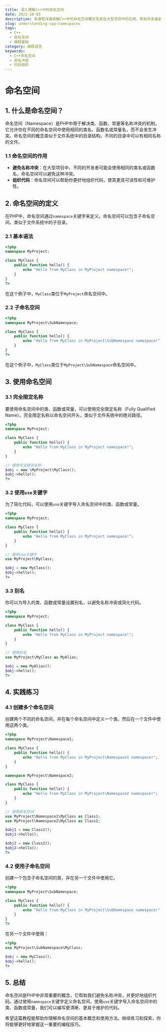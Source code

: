 ```yaml
---
title: 深入理解C++中的命名空间
date: 2023-10-05
description: 本课程详细讲解C++中的命名空间概念及其在大型项目中的应用，帮助开发者避免命名冲突，提高代码的可维护性。
slug: understanding-cpp-namespaces
tags:
  - C++
  - 命名空间
  - 编程基础
category: 编程语言
keywords:
  - C++命名空间
  - 命名冲突
  - 代码组织
---
```


# 命名空间

## 1. 什么是命名空间？

命名空间（Namespace）是PHP中用于解决类、函数、常量等名称冲突的机制。它允许你在不同的命名空间中使用相同的类名、函数名或常量名，而不会发生冲突。命名空间的概念类似于文件系统中的目录结构，不同的目录中可以有相同名称的文件。

### 1.1 命名空间的作用

- **避免名称冲突**：在大型项目中，不同的开发者可能会使用相同的类名或函数名，命名空间可以避免这种冲突。
- **组织代码**：命名空间可以帮助你更好地组织代码，使其更具可读性和可维护性。

## 2. 命名空间的定义

在PHP中，命名空间通过`namespace`关键字来定义。命名空间可以包含子命名空间，类似于文件系统中的子目录。

### 2.1 基本语法

```php
<?php
namespace MyProject;

class MyClass {
    public function hello() {
        echo "Hello from MyClass in MyProject namespace!";
    }
}
?>
```

在这个例子中，`MyClass`类位于`MyProject`命名空间中。

### 2.2 子命名空间

```php
<?php
namespace MyProject\SubNamespace;

class MyClass {
    public function hello() {
        echo "Hello from MyClass in MyProject\SubNamespace namespace!";
    }
}
?>
```

在这个例子中，`MyClass`类位于`MyProject\SubNamespace`命名空间中。

## 3. 使用命名空间

### 3.1 完全限定名称

要使用命名空间中的类、函数或常量，可以使用完全限定名称（Fully Qualified Name）。完全限定名称以命名空间开头，类似于文件系统中的绝对路径。

```php
<?php
namespace MyProject;

class MyClass {
    public function hello() {
        echo "Hello from MyClass in MyProject namespace!";
    }
}

// 使用完全限定名称
$obj = new \MyProject\MyClass();
$obj->hello();
?>
```

### 3.2 使用`use`关键字

为了简化代码，可以使用`use`关键字导入命名空间中的类、函数或常量。

```php
<?php
namespace MyProject;

class MyClass {
    public function hello() {
        echo "Hello from MyClass in MyProject namespace!";
    }
}

// 使用use关键字
use MyProject\MyClass;

$obj = new MyClass();
$obj->hello();
?>
```

### 3.3 别名

你可以为导入的类、函数或常量设置别名，以避免名称冲突或简化代码。

```php
<?php
namespace MyProject;

class MyClass {
    public function hello() {
        echo "Hello from MyClass in MyProject namespace!";
    }
}

// 使用别名
use MyProject\MyClass as MyAlias;

$obj = new MyAlias();
$obj->hello();
?>
```

## 4. 实践练习

### 4.1 创建多个命名空间

创建两个不同的命名空间，并在每个命名空间中定义一个类。然后在一个文件中使用这两个类。

```php
<?php
namespace MyProject\Namespace1;

class MyClass {
    public function hello() {
        echo "Hello from MyClass in MyProject\Namespace1 namespace!";
    }
}

namespace MyProject\Namespace2;

class MyClass {
    public function hello() {
        echo "Hello from MyClass in MyProject\Namespace2 namespace!";
    }
}

// 使用命名空间
use MyProject\Namespace1\MyClass as Class1;
use MyProject\Namespace2\MyClass as Class2;

$obj1 = new Class1();
$obj1->hello();

$obj2 = new Class2();
$obj2->hello();
?>
```

### 4.2 使用子命名空间

创建一个包含子命名空间的类，并在另一个文件中使用它。

```php
<?php
namespace MyProject\SubNamespace;

class MyClass {
    public function hello() {
        echo "Hello from MyClass in MyProject\SubNamespace namespace!";
    }
}
?>
```

在另一个文件中使用：

```php
<?php
use MyProject\SubNamespace\MyClass;

$obj = new MyClass();
$obj->hello();
?>
```

## 5. 总结

命名空间是PHP中非常重要的概念，它帮助我们避免名称冲突，并更好地组织代码。通过使用`namespace`关键字定义命名空间，使用`use`关键字导入命名空间中的类、函数或常量，我们可以编写更清晰、更易于维护的代码。

希望这篇教程能帮助你理解命名空间的基本概念和使用方法。继续练习和探索，你将能够更好地掌握这一重要的编程技巧。